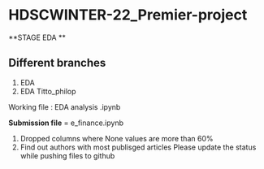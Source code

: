# HDSCWINTER-22_Premier-project
**STAGE EDA **

## Different branches
1. EDA 
2. EDA Titto_philop


Working file : EDA analysis .ipynb

**Submission file** = e_finance.ipynb

1. Dropped columns where None values are more than 60% 
2. Find out authors with most publisged articles 
Please update the status while pushing files to github 
